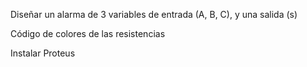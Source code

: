 Diseñar un alarma de 3 variables de entrada (A, B, C), y una salida (s)

Código de colores de las resistencias

Instalar Proteus